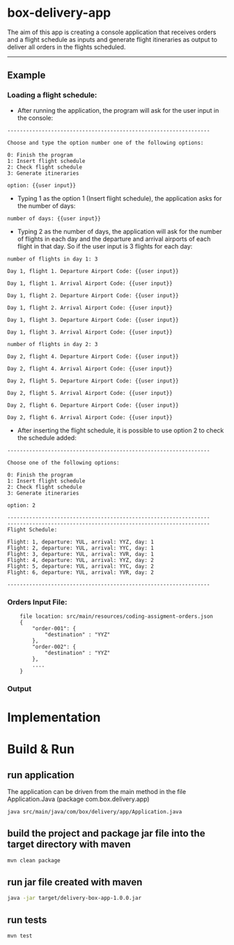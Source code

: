 # box-delivery-app
The aim of this app is creating a console application that receives orders and a flight schedule as inputs 
and generate flight itineraries as output to deliver all orders in the flights scheduled.
<hr>

## Example  

### Loading a flight schedule:

- After running the application, the program will ask for the user input in the console:
```
-----------------------------------------------------------------

Choose and type the option number one of the following options:

0: Finish the program
1: Insert flight schedule
2: Check flight schedule
3: Generate itineraries

option: {{user input}}
```

- Typing 1 as the option 1 (Insert flight schedule), the application asks for the number of days:
```
number of days: {{user input}}
```

- Typing 2 as the number of days, the application will ask for the number of flights in each day and 
the departure and arrival airports of each flight in that day. So if the user input is 3 flights for each day:
```
number of flights in day 1: 3

Day 1, flight 1. Departure Airport Code: {{user input}}

Day 1, flight 1. Arrival Airport Code: {{user input}}

Day 1, flight 2. Departure Airport Code: {{user input}}

Day 1, flight 2. Arrival Airport Code: {{user input}}

Day 1, flight 3. Departure Airport Code: {{user input}}

Day 1, flight 3. Arrival Airport Code: {{user input}}

number of flights in day 2: 3

Day 2, flight 4. Departure Airport Code: {{user input}}

Day 2, flight 4. Arrival Airport Code: {{user input}}

Day 2, flight 5. Departure Airport Code: {{user input}}

Day 2, flight 5. Arrival Airport Code: {{user input}}

Day 2, flight 6. Departure Airport Code: {{user input}}

Day 2, flight 6. Arrival Airport Code: {{user input}}
```

- After inserting the flight schedule, it is possible to use option 2 to check the schedule added:
```
-----------------------------------------------------------------

Choose one of the following options:

0: Finish the program
1: Insert flight schedule
2: Check flight schedule
3: Generate itineraries

option: 2

-----------------------------------------------------------------
-----------------------------------------------------------------
Flight Schedule:

Flight: 1, departure: YUL, arrival: YYZ, day: 1
Flight: 2, departure: YUL, arrival: YYC, day: 1
Flight: 3, departure: YUL, arrival: YVR, day: 1
Flight: 4, departure: YUL, arrival: YYZ, day: 2
Flight: 5, departure: YUL, arrival: YYC, day: 2
Flight: 6, departure: YUL, arrival: YVR, day: 2

-----------------------------------------------------------------
```

### Orders Input File:

```
    file location: src/main/resources/coding-assigment-orders.json    
    {
        "order-001": {
            "destination" : "YYZ"
        },
        "order-002": {
            "destination" : "YYZ"
        },
        ....
    }
```

### Output

# Implementation

# Build & Run

## run application

The application can be driven from the main method in the file Application.Java (package com.box.delivery.app)   

```bash
java src/main/java/com/box/delivery/app/Application.java
```

## build the project and package jar file into the target directory with maven 

```bash
mvn clean package
```

## run jar file created with maven

```bash
java -jar target/delivery-box-app-1.0.0.jar
```

## run tests

```bash
mvn test
```
